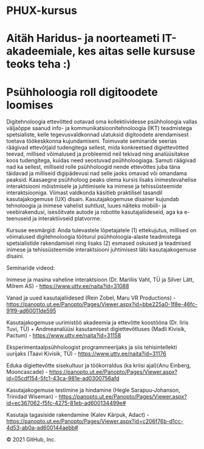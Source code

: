# PHUX-kursus
# Aitäh Haridus- ja noorteameti IT-akadeemiale, kes aitas selle kursuse teoks teha :)

# Psühholoogia roll digitoodete loomises
Digitehnoloogia ettevõtted ootavad oma kollektiividesse psühholoogia vallas väljaõppe saanud info- ja kommunikatsioonitehnoloogia (IKT) teadmistega spetsialiste, kelle tegevusvaldkonnad ulatuksid digitoodete arendamisest toetava töökeskkonna kujundamiseni. Toimuvate seminaride seerias räägivad ettevõtjaid tudengitega sellest, mida konkreetsed digiettevõtted teevad, millised võimalused ja probleemid neil tekivad ning analüüsitakse koos tudengitega, kuidas need seostuvad psühholoogiaga. Samuti räägivad nad ka sellest, milliseid rolle psühholoogid nende ettevõttes juba täna täidavad ja milliseid digipädevusi nad selle jaoks omavad või omandama peaksid.
Kaasaegne psühholoog peaks olema kursis lisaks inimestevahelise interaktsiooni mõistmisele ja juhtimisele ka inimese ja tehissüsteemide interaktsiooniga. Viimast valdkonda käsitleb praktilisel tasandil kasutajakogemuse (UX) disain. Kasutajakogemuse disainer kujundab tehnoloogia ja inimese vahelist suhtlust, luues näiteks mobiili- ja veebirakendusi, isesõitvate autode ja robotite kasutajaliideseid, aga ka e-teenuseid ja interaktiivseid platvorme.

Kursuse eesmärgid: 
Anda tulevastele lõpetajatele (1) ettekujutus, millised on võimalused digitehnoloogia tööturul psühholoogia-alaste teadmistega spetsialistide rakendamisel ning lisaks (2) esmased oskused ja teadmised inimese ja tehissüsteemide interaktsiooni juhtimisest läbi kasutajakogemuse disaini.

Seminaride videod:

Inimese ja masina vaheline interaktsioon (Dr. Mariliis Vaht, TÜ ja Silver Lätt, Milrem AS) - https://www.uttv.ee/naita?id=31088

Vanad ja uued kasutajaliidesed (Rein Zobel, Maru VR Productions) - https://panopto.ut.ee/Panopto/Pages/Viewer.aspx?id=bbe225a0-1f8e-46fc-91f9-ad60011de595

Kasutajakogemuse uurimistöö akadeemia ja ettevõtte koostööna  (Dr. Iiris Tuvi, TÜ) + Andmeanalüüsi kasutamisest digiettevõtluses (Madli Kivisik, Pactum) - https://www.uttv.ee/naita?id=31158

Eksperimentaalpsühholoogist programmeerijaks ja siis tehisintellekti uurijaks (Taavi Kivisik, TÜ) - https://www.uttv.ee/naita?id=31176

Eduka digiettevõtte sisekultuur ja töökorraldus (ka kriisi ajal)(Anu Einberg, Mooncascade) - https://panopto.ut.ee/Panopto/Pages/Viewer.aspx?id=05cdf154-5fc1-43ca-981e-ad0300756afd

Kasutajakogemuse testimine ja hindamine (Hegle Sarapuu-Johanson, Trinidad Wiseman) - https://panopto.ut.ee/Panopto/Pages/Viewer.aspx?id=ec367062-f5fc-4275-81eb-ad600134499e#

Kasutaja tagasiside rakendamine (Kalev Kärpuk, Adact) - https://panopto.ut.ee/Panopto/Pages/Viewer.aspx?id=c206f76b-d1cc-4d53-ab0a-ad600144aebb#

© 2021 GitHub, Inc.

